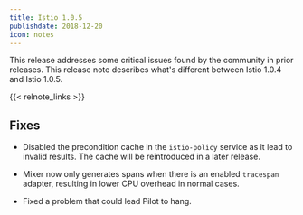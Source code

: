 ```yaml
---
title: Istio 1.0.5
publishdate: 2018-12-20
icon: notes
---
```


This release addresses some critical issues found by the community in prior releases.
This release note describes what's different between Istio 1.0.4 and Istio 1.0.5.

{{< relnote_links >}}

## Fixes

- Disabled the precondition cache in the `istio-policy` service as it lead to invalid results. The
cache will be reintroduced in a later release.

- Mixer now only generates spans when there is an enabled `tracespan` adapter, resulting in lower CPU overhead in normal cases.

- Fixed a problem that could lead Pilot to hang.
